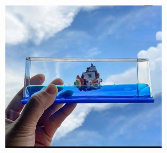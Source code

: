 <html>
<head>
<meta charset="uft-8">

<meta name="viewport" content="width=device-width,
 initial-scale=1.0">












 
</head>
<body>
<div class="img">
        <img src="IMG_20240909_011730_049.jpg">
 
</div>








 
</body>





















 
</html>

